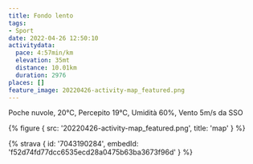 ```yaml
---
title: Fondo lento
tags:
- Sport
date: 2022-04-26 12:50:10
activitydata:
  pace: 4:57min/km
  elevation: 35mt
  distance: 10.01km
  duration: 2976
places: []
feature_image: 20220426-activity-map_featured.png
---
```


Poche nuvole, 20°C, Percepito 19°C, Umidità 60%, Vento 5m/s da SSO

<!--more-->

{% figure { src: '20220426-activity-map_featured.png', title: 'map' } %}

{% strava { id: '7043190284', embedId: 'f52d74fd77dcc6535ecd28a0475b63ba3673f96d' } %}